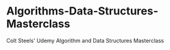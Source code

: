 # Algorithms-Data-Structures-Masterclass
Colt Steels' Udemy Algorithm and Data Structures Masterclass
